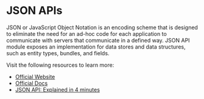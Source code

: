 # JSON APIs

JSON or JavaScript Object Notation is an encoding scheme that is designed to eliminate the need for an ad-hoc code for each application to communicate with servers that communicate in a defined way. JSON API module exposes an implementation for data stores and data structures, such as entity types, bundles, and fields.

Visit the following resources to learn more:

- [Official Website](https://jsonapi.org/)
- [Official Docs](https://jsonapi.org/implementations/)
- [JSON API: Explained in 4 minutes ](https://www.youtube.com/watch?v=N-4prIh7t38)
